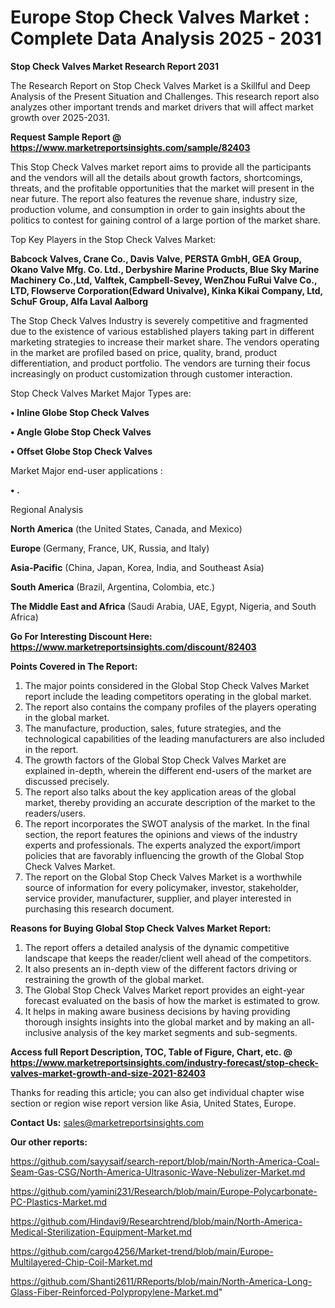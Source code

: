 # Europe Stop Check Valves Market : Complete Data Analysis 2025 - 2031

<strong>Stop Check Valves Market Research Report 2031</strong>

The Research Report on Stop Check Valves Market is a Skillful and Deep Analysis of the Present Situation and Challenges. This research report also analyzes other important trends and market drivers that will affect market growth over 2025-2031.

<strong>Request Sample Report @ <a href=https://www.marketreportsinsights.com/sample/82403>https://www.marketreportsinsights.com/sample/82403</a></strong>

This Stop Check Valves market report aims to provide all the participants and the vendors will all the details about growth factors, shortcomings, threats, and the profitable opportunities that the market will present in the near future. The report also features the revenue share, industry size, production volume, and consumption in order to gain insights about the politics to contest for gaining control of a large portion of the market share.

Top Key Players in the Stop Check Valves Market:

<strong>Babcock Valves, Crane Co., Davis Valve, PERSTA GmbH, GEA Group, Okano Valve Mfg. Co. Ltd., Derbyshire Marine Products, Blue Sky Marine Machinery Co.,Ltd, Valftek, Campbell-Sevey, WenZhou FuRui Valve Co., LTD, Flowserve Corporation(Edward Univalve), Kinka Kikai Company, Ltd, SchuF Group, Alfa Laval Aalborg</strong>

The Stop Check Valves Industry is severely competitive and fragmented due to the existence of various established players taking part in different marketing strategies to increase their market share. The vendors operating in the market are profiled based on price, quality, brand, product differentiation, and product portfolio. The vendors are turning their focus increasingly on product customization through customer interaction.

Stop Check Valves Market Major Types are:

<strong>• Inline Globe Stop Check Valves

• Angle Globe Stop Check Valves

• Offset Globe Stop Check Valves</strong>

Market Major end-user applications :

<strong>• .</strong>

Regional Analysis

</u><strong><b>North America</b></strong> (the United States, Canada, and Mexico)

<strong><b>Europe </b></strong>(Germany, France, UK, Russia, and Italy)

<strong><b>Asia-Pacific</b></strong> (China, Japan, Korea, India, and Southeast Asia)

<strong><b>South America</b></strong> (Brazil, Argentina, Colombia, etc.)

<strong><b>The Middle East and Africa</b></strong> (Saudi Arabia, UAE, Egypt, Nigeria, and South Africa)

<strong>Go For Interesting Discount Here: <a href=https://www.marketreportsinsights.com/discount/82403>https://www.marketreportsinsights.com/discount/82403</a></strong>

<strong>Points Covered in The Report:</strong>
<ol>
  <li>The major points considered in the Global Stop Check Valves Market report include the leading competitors operating in the global market.</li>
  <li>The report also contains the company profiles of the players operating in the global market.</li>
  <li>The manufacture, production, sales, future strategies, and the technological capabilities of the leading manufacturers are also included in the report.</li>
  <li>The growth factors of the Global Stop Check Valves Market are explained in-depth, wherein the different end-users of the market are discussed precisely.</li>
  <li>The report also talks about the key application areas of the global market, thereby providing an accurate description of the market to the readers/users.</li>
  <li>The report incorporates the SWOT analysis of the market. In the final section, the report features the opinions and views of the industry experts and professionals. The experts analyzed the export/import policies that are favorably influencing the growth of the Global Stop Check Valves Market.</li>
  <li>The report on the Global Stop Check Valves Market is a worthwhile source of information for every policymaker, investor, stakeholder, service provider, manufacturer, supplier, and player interested in purchasing this research document.</li>
</ol>
<strong>Reasons for Buying Global Stop Check Valves Market Report:</strong>

<ol>
  <li>The report offers a detailed analysis of the dynamic competitive landscape that keeps the reader/client well ahead of the competitors.</li>
  <li>It also presents an in-depth view of the different factors driving or restraining the growth of the global market.</li>
  <li>The Global Stop Check Valves Market report provides an eight-year forecast evaluated on the basis of how the market is estimated to grow.</li>
  <li>It helps in making aware business decisions by having providing thorough insights insights into the global market and by making an all-inclusive analysis of the key market segments and sub-segments.</li>
</ol>
<strong>Access full Report Description, TOC, Table of Figure, Chart, etc. @ <a href=https://www.marketreportsinsights.com/industry-forecast/stop-check-valves-market-growth-and-size-2021-82403>https://www.marketreportsinsights.com/industry-forecast/stop-check-valves-market-growth-and-size-2021-82403</a></strong>


Thanks for reading this article; you can also get individual chapter wise section or region wise report version like Asia, United States, Europe.

<strong>Contact Us:</strong>
sales@marketreportsinsights.com

<strong>Our other reports:</strong>

<a href=https://github.com/sayysaif/search-report/blob/main/North-America-Coal-Seam-Gas-CSG/North-America-Ultrasonic-Wave-Nebulizer-Market.md>https://github.com/sayysaif/search-report/blob/main/North-America-Coal-Seam-Gas-CSG/North-America-Ultrasonic-Wave-Nebulizer-Market.md</a>

<a href=https://github.com/yamini231/Research/blob/main/Europe-Polycarbonate-PC-Plastics-Market.md>https://github.com/yamini231/Research/blob/main/Europe-Polycarbonate-PC-Plastics-Market.md</a>

<a href=https://github.com/Hindavi9/Researchtrend/blob/main/North-America-Medical-Sterilization-Equipment-Market.md>https://github.com/Hindavi9/Researchtrend/blob/main/North-America-Medical-Sterilization-Equipment-Market.md</a>

<a href=https://github.com/cargo4256/Market-trend/blob/main/Europe-Multilayered-Chip-Coil-Market.md>https://github.com/cargo4256/Market-trend/blob/main/Europe-Multilayered-Chip-Coil-Market.md</a>

<a href=https://github.com/Shanti2611/RReports/blob/main/North-America-Long-Glass-Fiber-Reinforced-Polypropylene-Market.md>https://github.com/Shanti2611/RReports/blob/main/North-America-Long-Glass-Fiber-Reinforced-Polypropylene-Market.md</a>"
